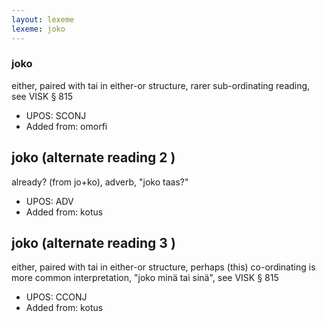 ```yaml
---
layout: lexeme
lexeme: joko
---
```


###  joko

either, paired with tai in either-or structure, rarer sub-ordinating reading, see VISK § 815
* UPOS:  SCONJ
* Added from:  omorfi


## joko (alternate reading 2 )

already? (from jo+ko), adverb, "joko taas?"
* UPOS:  ADV
* Added from:  kotus


## joko (alternate reading 3 )

either, paired with tai in either-or structure, perhaps (this) co-ordinating is more common interpretation, "joko minä tai sinä", see VISK § 815
* UPOS:  CCONJ
* Added from:  kotus

